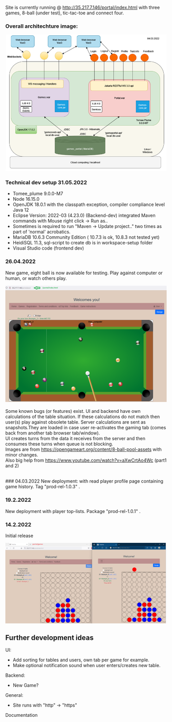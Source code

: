 
Site is currently running @ http://35.217.7.146/portal/index.html with three games, 8-ball (under test), tic-tac-toe and connect four.
<br>

### Overall architechture image:
![tictactoe](./workspace-setup/architecture_.png)
<br>
### Technical dev setup 31.05.2022

   * Tomee_plume 9.0.0-M7
   * Node 16.15.0
   * OpenJDK 18.0.1 with the classpath exception, compiler compliance level Java 12
   * Eclipse Version: 2022-03 (4.23.0) (Backend-dev) integrated Maven commands with Mouse right click -> Run as..
   * Sometimes is required to run "Maven -> Update project.." two times as part of 'normal' acrobatics.
   * MariaDB 10.6.3 Community Edition ( 10.7.3 is ok, 10.8.3 not tested yet)
   * HeidiSQL 11.3, sql-script to create db is in workspace-setup folder
   * Visual Studio code (frontend dev) 
    <br>
### 26.04.2022
New game, eight ball is now available for testing. Play against computer or human, or watch others play.

![tictactoe](./workspace-setup/eight_ball_game.png)
<br><br>
Some known bugs (or features) exist. UI and backend have own calculations of the table situation. If these calculations do not match then user(s) play against obsolete table. Server calculations are sent as snapshots.They are loaded in case user re-activates the gaming tab (comes back from another tab browser tab/window).
<br>
UI creates turns from the data it receives from the server and then consumes these turns when queue is not blocking.
<br>
Images are from https://opengameart.org/content/8-ball-pool-assets with minor changes.
<br>
Also big help from https://www.youtube.com/watch?v=aXwCrtAo4Wc (part1 and 2)
<br>

<br>
### 04.03.2022
New deployment: with read player profile page containing game history. Tag "prod-rel-1.0.3" .

### 19.2.2022
New deployment with player top-lists. Package "prod-rel-1.0.1" .

### 14.2.2022
Initial release
<br>

![tictactoe](./workspace-setup/ConnectFour.png) 

## Further development ideas

UI:
* Add sorting for tables and users, own tab per game for example.
* Make optional notification sound when user enters/creates new table.

Backend:
* New Game?

General:
* Site runs with "http" -> "https" 

Documentation

